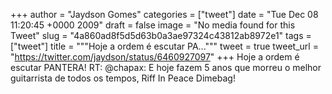 
+++
author = "Jaydson Gomes"
categories = ["tweet"]
date = "Tue Dec 08 11:20:45 +0000 2009"
draft = false
image = "No media found for this Tweet"
slug = "4a860ad8f5d5d63b0a3ae97324c43812ab8972e1"
tags = ["tweet"]
title = """Hoje a ordem é escutar PA..."""
tweet = true
tweet_url = "https://twitter.com/jaydson/status/6460927097"
+++
Hoje a ordem é escutar PANTERA! RT: @chapax: E hoje fazem 5 anos que morreu o melhor guitarrista de todos os tempos, Riff In Peace Dimebag!
